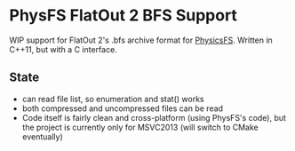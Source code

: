 # PhysFS FlatOut 2 BFS Support

WIP support for FlatOut 2's .bfs archive format for [PhysicsFS](http://icculus.org/physfs/). Written in C++11, but with a C interface.

## State

* can read file list, so enumeration and stat() works
* both compressed and uncompressed files can be read
* Code itself is fairly clean and cross-platform (using PhysFS's code), but the project is currently only for MSVC2013 (will switch to CMake eventually)
